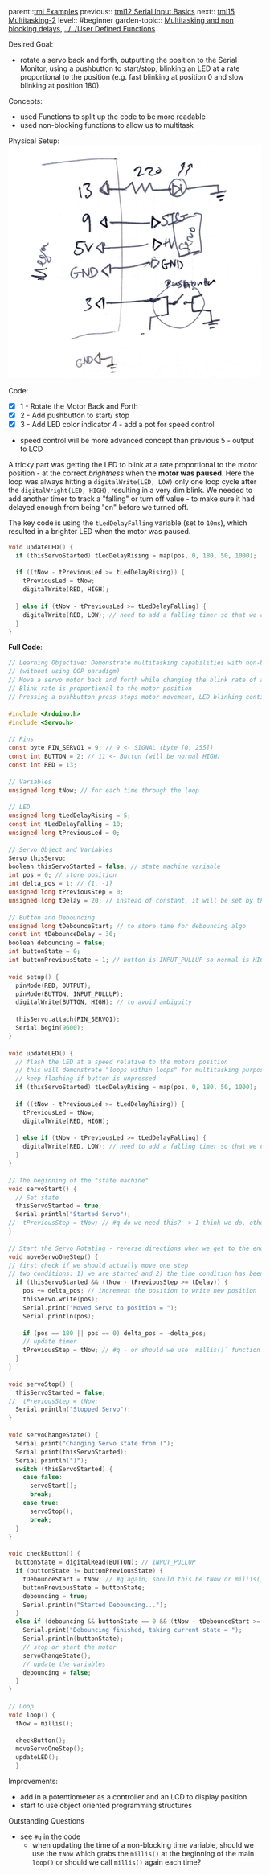 parent::[tmi Examples](tmi%20Examples.md)
previous:: [tmi12 Serial Input Basics](tmi12%20Serial%20Input%20Basics.md)
next:: [tmi15 Multitasking-2](tmi15%20Multitasking-2.md)
level:: #beginner 
garden-topic:: [Multitasking and non blocking delays](../../Multitasking%20and%20non%20blocking%20delays.md), [../../User Defined Functions](../../User%20Defined%20Functions)

Desired Goal:
- rotate a servo back and forth, outputting the position to the Serial Monitor, using a pushbutton to start/stop, blinking an LED at a rate proportional to the position (e.g. fast blinking at position 0 and slow blinking at position 180).

Concepts:
- used Functions to split up the code to be more readable
- used non-blocking functions to allow us to multitask


Physical Setup:
![IMG_7397](tmi%20attachments/IMG_7397.jpg)

Code:

- [x] 1 - Rotate the Motor Back and Forth
- [x] 2 - Add pushbutton to start/ stop
- [x] 3 - Add LED color indicator
4 - add a pot for speed control
- speed control will be more advanced concept than previous
5 - output to LCD

A tricky part was getting the LED to blink at a rate proportional to the motor position - at the correct _brightness_ when the **motor was paused**. Here the loop was always hitting a `digitalWrite(LED, LOW)` only one loop cycle after the `digitalWright(LED, HIGH)`, resulting in a very dim blink. We needed to add another timer to track a "falling" or turn off value - to make sure it had delayed enough from being "on" before we turned off. 

The key code is using the `tLedDelayFalling` variable (set to `10ms`), which resulted in a brighter LED when the motor was paused. 

```c
void updateLED() {
  if (thisServoStarted) tLedDelayRising = map(pos, 0, 180, 50, 1000);

  if ((tNow - tPreviousLed >= tLedDelayRising)) {
    tPreviousLed = tNow; 
    digitalWrite(RED, HIGH);

  } else if (tNow - tPreviousLed >= tLedDelayFalling) {
    digitalWrite(RED, LOW); // need to add a falling timer so that we can light up brighter on time offs
  }
}
```

**Full Code**:

``` c
// Learning Objective: Demonstrate multitasking capabilities with non-blocking functions
// (without using OOP paradigm)
// Move a servo motor back and forth while changing the blink rate of an LED
// Blink rate is proportional to the motor position
// Pressing a pushbutton press stops motor movement, LED blinking continues

#include <Arduino.h>
#include <Servo.h>

// Pins
const byte PIN_SERVO1 = 9; // 9 <- SIGNAL (byte [0, 255])
const int BUTTON = 2; // 11 <- Button (will be normal HIGH)
const int RED = 13;

// Variables
unsigned long tNow; // for each time through the loop

// LED
unsigned long tLedDelayRising = 5;
const int tLedDelayFalling = 10;
unsigned long tPreviousLed = 0; 

// Servo Object and Variables
Servo thisServo; 
boolean thisServoStarted = false; // state machine variable
int pos = 0; // store position
int delta_pos = 1; // {1, -1}
unsigned long tPreviousStep = 0;
unsigned long tDelay = 20; // instead of constant, it will be set by the motor position

// Button and Debouncing
unsigned long tDebounceStart; // to store time for debouncing algo
const int tDebounceDelay = 30;
boolean debouncing = false;
int buttonState = 0; 
int buttonPreviousState = 1; // button is INPUT_PULLUP so normal is HIGH, active LOW

void setup() {
  pinMode(RED, OUTPUT);
  pinMode(BUTTON, INPUT_PULLUP);
  digitalWrite(BUTTON, HIGH); // to avoid ambiguity

  thisServo.attach(PIN_SERVO1);
  Serial.begin(9600);
}

void updateLED() {
  // flash the LED at a speed relative to the motors position
  // this will demonstrate "loops within loops" for multitasking purposes
  // keep flashing if button is unpressed
  if (thisServoStarted) tLedDelayRising = map(pos, 0, 180, 50, 1000);

  if ((tNow - tPreviousLed >= tLedDelayRising)) {
    tPreviousLed = tNow; 
    digitalWrite(RED, HIGH);

  } else if (tNow - tPreviousLed >= tLedDelayFalling) {
    digitalWrite(RED, LOW); // need to add a falling timer so that we can light up brighter on time offs
  }
}

// The beginning of the "state machine"
void servoStart() {
  // Set state
  thisServoStarted = true;
  Serial.println("Started Servo");
//  tPreviousStep = tNow; // #q do we need this? -> I think we do, otherwise it starts instantaneously and jitters
}

// Start the Servo Rotating - reverse directions when we get to the end;
void moveServoOneStep() {
// first check if we should actually move one step
// two conditions: 1) we are started and 2) the time condition has been met
  if (thisServoStarted && (tNow - tPreviousStep >= tDelay)) {
    pos += delta_pos; // increment the position to write new position
    thisServo.write(pos); 
    Serial.print("Moved Servo to position = ");
    Serial.println(pos);

    if (pos == 180 || pos == 0) delta_pos = -delta_pos; 
    // update timer
    tPreviousStep = tNow; // #q - or should we use `millis()` function again? s
  }
}

void servoStop() {
  thisServoStarted = false;
//  tPreviousStep = tNow; 
  Serial.println("Stopped Servo");
}

void servoChangeState() {
  Serial.print("Changing Servo state from (");
  Serial.print(thisServoStarted);
  Serial.println(")");
  switch (thisServoStarted) {
    case false:
      servoStart();
      break;
    case true:
      servoStop();
      break;
  }
}

void checkButton() {
  buttonState = digitalRead(BUTTON); // INPUT_PULLUP
  if (buttonState != buttonPreviousState) {
    tDebounceStart = tNow; // #q again, should this be tNow or millis()
    buttonPreviousState = buttonState; 
    debouncing = true;
    Serial.println("Started Debouncing...");
  }
  else if (debouncing && buttonState == 0 && (tNow - tDebounceStart >= tDebounceDelay)) {
    Serial.print("Debouncing finished, taking current state = ");
    Serial.println(buttonState);
    // stop or start the motor
    servoChangeState();
    // update the variables
    debouncing = false;
  }
}

// Loop
void loop() {
  tNow = millis(); 

  checkButton();
  moveServoOneStep(); 
  updateLED();
  }
```

Improvements:
- add in a potentiometer as a controller and an LCD to display position
- start to use object oriented programming structures

Outstanding Questions
- see `#q` in the code 
	- when updating the time of a non-blocking time variable, should we use the `tNow` which grabs the `millis()` at the beginning of the main `loop()` or should we call  `millis()` again each time? 